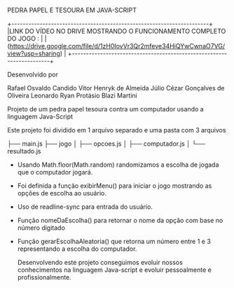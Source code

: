 PEDRA PAPEL E TESOURA EM JAVA-SCRIPT

+----------------------------------------------------------------------+
|LINK DO VÍDEO NO DRIVE MOSTRANDO O FUNCIONAMENTO COMPLETO DO JOGO  :  |
| (https://drive.google.com/file/d/1zH0IovVr3Qr2mfeve34HiQYwCwnaO7VG/view?usp=sharing)  |
+----------------------------------------------------------------------+

Desenvolvido por

Rafael Osvaldo Candido
Vitor Henryk de Almeida
Júlio Cézar Gonçalves de Oliveira
Leonardo Ryan Protásio Blazi Martini

Projeto de um pedra papel tesoura contra um computador usando a linguagem Java-Script

Este projeto foi dividido em 1 arquivo separado e uma pasta com 3 arquivos

├── main.js
├── jogo
│   ├── opcoes.js
│   ├── computador.js
│   └── resultado.js

* Usando Math.floor(Math.random) randomizamos a escolha de jogada que o computador jogará.
* Foi definida a função exibirMenu() para iniciar o jogo mostrando as opções de escolha ao usuário.
* Uso de readline-sync para entrada do usuário.
* Função nomeDaEscolha() para retornar o nome da opção com base no número digitado
* Função gerarEscolhaAleatoria() que retorna um número entre 1 e 3 representando a escolha do computador.

  Desenvolvendo este projeto conseguimos evoluir nossos conhecimentos na linguagem Java-script e evoluir pessoalmente e profissionalmente.
